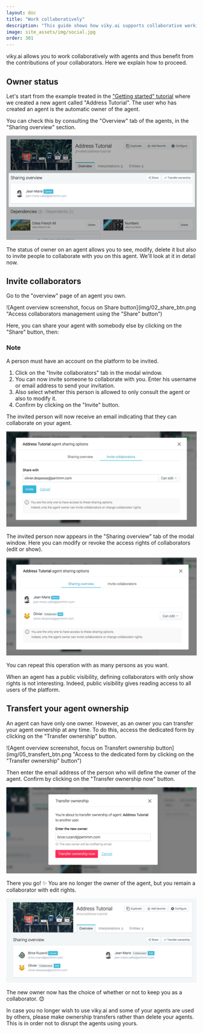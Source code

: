 ```yaml
---
layout: doc
title: "Work collaboratively"
description: "This guide shows how viky.ai supports collaborative working."
image: site_assets/img/social.jpg
order: 301
---
```


viky.ai allows you to work collaboratively with agents and thus benefit from the contributions of your collaborators. Here we explain how to proceed.

## Owner status

Let's start from the example treated in the ["Getting started" tutorial](../../tutorials/getting-started-part-1/) where we created a new agent called "Address Tutorial". The user who has created an agent is the automatic owner of the agent.

You can check this by consulting the "Overview" tab of the agents, in the "Sharing overview" section.

![Agent overview screenshot, focus on Share overview section](img/01_sharing_overview.png "Jean-Marie is owner of Address Tutorial agent.")

The status of owner on an agent allows you to see, modify, delete it but also to invite people to collaborate with you on this agent. We'll look at it in detail now.

## Invite collaborators

Go to the "overview" page of an agent you own.


![Agent overview screenshot, focus on Share button](img/02_share_btn.png "Access collaborators management using the "Share" button")

Here, you can share your agent with somebody else by clicking on the "Share" button, then:

<aside class="note">
  <h3>Note</h3>
  <p>A person must have an account on the platform to be invited.</p>
</aside>

1. Click on the "Invite collaborators" tab in the modal window.
2. You can now invite someone to collaborate with you. Enter his username or email address to send your invitation.
3. Also select whether this person is allowed to only consult the agent or also to modify it.
4. Confirm by clicking on the "Invite" button.

The invited person will now receive an email indicating that they can collaborate on your agent.

![Agent collaborator invite screenshot](img/03_invite.png "Define Olivier as collaborator with edit rights.")

The invited person now appears in the "Sharing overview" tab of the modal window. Here you can modify or revoke the access rights of collaborators (edit or show).

![Agent sharing overview screenshot](img/04_sharing_overview.png "Olivier is now a collaborator!")

You can repeat this operation with as many persons as you want.

<aside class="primary">
  <p>
    When an agent has a public visibility, defining collaborators with only show rights is not interesting. Indeed, public visibility gives reading access to all users of the platform.
  </p>
</aside>


## Transfert your agent ownership

An agent can have only one owner. However, as an owner you can transfer your agent ownership at any time. To do this, access the dedicated form by clicking on the "Transfer ownership" button.

![Agent overview screenshot, focus on Transfert ownership button](img/05_transfert_btn.png "Access to the dedicated form by clicking on the "Transfer ownership" button")

Then enter the email address of the person who will define the owner of the agent. Confirm by clicking on the "Transfer ownership now" button.

![Tranfert ownership form screenshot, focus on Transfert ownership button](img/06_transfert_form.png "Transfer ownership form")

There you go! :sparkles: You are no longer the owner of the agent, but you remain a collaborator with edit rights.

![Tranfert ownership done screenshot](img/07_transfert_done.png "Transfer ownership done!")

The new owner now has the choice of whether or not to keep you as a collaborator. :blush:

<aside class="warning">
  <p>
    In case you no longer wish to use viky.ai and some of your agents are used by others, please make ownership transfers rather than delete your agents.  This is in order not to disrupt the agents using yours.
  </p>
</aside>

